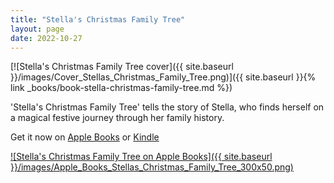 ```yaml
---
title: "Stella's Christmas Family Tree"
layout: page
date: 2022-10-27
---
```


[![Stella's Christmas Family Tree cover]({{ site.baseurl }}/images/Cover_Stellas_Christmas_Family_Tree.png)]({{ site.baseurl }}{% link _books/book-stella-christmas-family-tree.md %})

'Stella's Christmas Family Tree' tells the story of Stella, who finds herself on a magical festive journey through her family history. 

Get it now on [Apple Books](https://apple.co/3TJ0bPO) or [Kindle](https://www.amazon.co.uk/Stellas-Christmas-Family-Tree-OReilly-ebook/dp/B0BKNTL4WY/ref=sr_1_1?crid=13DDDL6BCYB40&keywords=Stella%27s+Christmas+family+tree&qid=1666906945&s=digital-text&sprefix=stella+s+christmas+family+tree%2Cdigital-text%2C95&sr=1-1)


[![Stella's Christmas Family Tree on Apple Books]({{ site.baseurl }}/images/Apple_Books_Stellas_Christmas_Family_Tree_300x50.png)](https://apple.co/3TJ0bPO)
